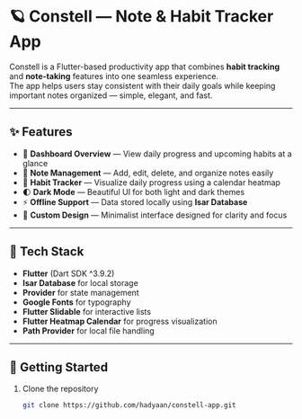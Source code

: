 # 🪐 Constell — Note & Habit Tracker App

Constell is a Flutter-based productivity app that combines **habit tracking** and **note-taking** features into one seamless experience.  
The app helps users stay consistent with their daily goals while keeping important notes organized — simple, elegant, and fast.

---

## ✨ Features

- 🧭 **Dashboard Overview** — View daily progress and upcoming habits at a glance  
- 📝 **Note Management** — Add, edit, delete, and organize notes easily  
- 🔁 **Habit Tracker** — Visualize daily progress using a calendar heatmap  
- 🌓 **Dark Mode** — Beautiful UI for both light and dark themes  
- ⚡ **Offline Support** — Data stored locally using **Isar Database**  
- 🎨 **Custom Design** — Minimalist interface designed for clarity and focus

---

## 🧩 Tech Stack

- **Flutter** (Dart SDK ^3.9.2)  
- **Isar Database** for local storage  
- **Provider** for state management  
- **Google Fonts** for typography  
- **Flutter Slidable** for interactive lists  
- **Flutter Heatmap Calendar** for progress visualization  
- **Path Provider** for local file handling  

---

## 🚀 Getting Started

1. Clone the repository  
   ```bash
   git clone https://github.com/hadyaan/constell-app.git
